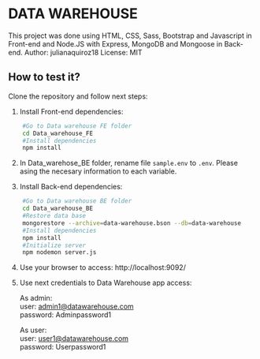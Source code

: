 # DATA WAREHOUSE

This project was done using HTML, CSS, Sass, Bootstrap and Javascript in Front-end and Node.JS with Express, MongoDB and Mongoose in Back-end. Author: julianaquiroz18 License: MIT

## How to test it?
Clone the repository and follow next steps:

1. Install Front-end dependencies:
```bash
    #Go to Data warehouse FE folder
    cd Data_warehouse_FE
    #Install dependencies
    npm install
```

2. In Data_warehose_BE folder, rename file `sample.env` to `.env`. Please asing the necesary information to each variable.

3. Install Back-end dependencies:

```bash
    #Go to Data warehouse BE folder
    cd Data_warehouse_BE
    #Restore data base
    mongorestore --archive=data-warehouse.bson --db=data-warehouse
    #Install dependencies
    npm install
    #Initialize server
    npm nodemon server.js
```
4. Use your browser to access: http://localhost:9092/

5. Use next credentials to Data Warehouse app access:    

    As admin:  
        user: admin1@datawarehouse.com  
        password: Adminpassword1

    As user:  
        user: user1@datawarehouse.com  
        password: Userpassword1
